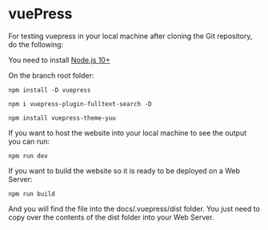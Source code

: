 # vuePress

For testing vuepress in your local machine after cloning the Git repository, do the following:

You need to install [Node.js 10+](https://nodejs.org/en/)

On the branch root folder:



`npm install -D vuepress`

`npm i vuepress-plugin-fulltext-search -D`

`npm install vuepress-theme-yuu`



If you want to host the website into your local machine to see the output you can run:

`npm run dev`



If you want to build the website so it is ready to be deployed on a Web Server:



`npm run build`



And you will find the file into the docs/.vuepress/dist folder. You just need to copy over the contents of the dist folder into your Web Server.

